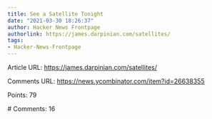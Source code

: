 ```yaml
---
title: See a Satellite Tonight
date: "2021-03-30 18:26:37"
author: Hacker News Frontpage
authorlink: https://james.darpinian.com/satellites/
tags:
- Hacker-News-Frontpage
---
```


<p>Article URL: <a href="https://james.darpinian.com/satellites/">https://james.darpinian.com/satellites/</a></p>
<p>Comments URL: <a href="https://news.ycombinator.com/item?id=26638355">https://news.ycombinator.com/item?id=26638355</a></p>
<p>Points: 79</p>
<p># Comments: 16</p>
